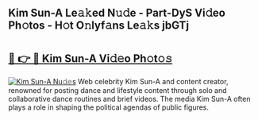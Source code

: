 ## Kim Sun-A Le𝚊𝚔ed N𝚞𝚍e - Part-DyS Vi𝚍eo Ph𝚘tos - H𝚘t O𝚗lyf𝚊ns Le𝚊𝚔s jbGTj

# <h2><a href="http://hf71fr5.feru.top/?c=Kim+Sun-A">🔗 👉 🔴 Kim Sun-A Vi𝚍𝚎o Ph𝚘t𝚘𝚜</a></h2>

[![Kim Sun-A Nu𝚍𝚎s](https://i.imgur.com/0TWrTi3.gif)](http://hf71fr5.feru.top/?c=Kim+Sun-A)
Web celebrity Kim Sun-A and content creator, renowned for posting dance and lifestyle content through solo and collaborative dance routines and brief videos. The media Kim Sun-A often plays a role in shaping the political agendas of public figures. 
